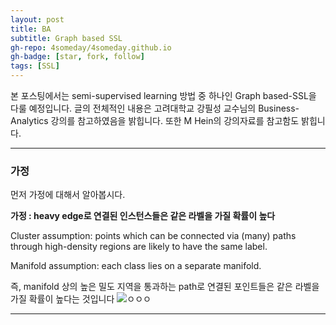 ```yaml
---
layout: post
title: BA
subtitle: Graph based SSL
gh-repo: 4someday/4someday.github.io
gh-badge: [star, fork, follow]
tags: [SSL]
---
```


본 포스팅에서는 semi-supervised learning 방법 중 하나인 Graph based-SSL을 다룰 예정입니다.
 글의 전체적인 내용은 고려대학교 강필성 교수님의 Business-Analytics 강의를 참고하였음을 밝힙니다. 또한 M Hein의 강의자료를 참고함도 밝힙니다.
___
### 가정

먼저 가정에 대해서 알아봅시다.

**가정 : heavy edge로 연결된 인스턴스들은 같은 라벨을 가질 확률이 높다**

Cluster assumption: points which can be connected via (many) paths
through high-density regions are likely to have the same label.



Manifold assumption: each class lies on a separate manifold.




즉, manifold 상의 높은 밀도 지역을 통과하는 path로 연결된 포인트들은 같은 라벨을 가질 확률이 높다는 것입니다
![ㅇㅇㅇ](4someday.github.io/20181225_211619.png)
___
